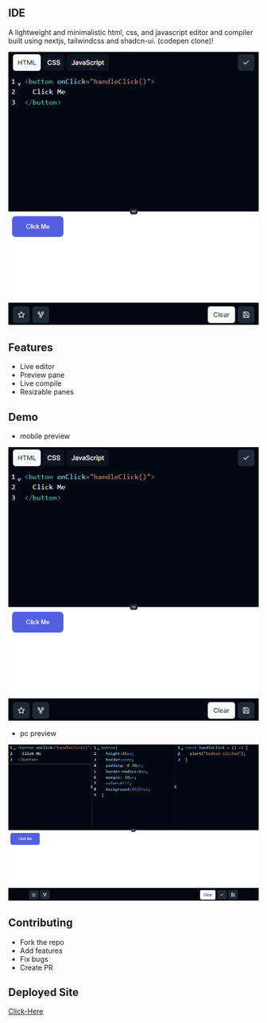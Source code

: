 ## IDE

A lightweight and minimalistic html, css, and javascript editor and compiler built using nextjs, tailwindcss and shadcn-ui. (codepen clone)!

![mobile](/public/preview.png)

## Features

- Live editor
- Preview pane
- Live compile
- Resizable panes

## Demo

- mobile preview

![mobile](/public/preview.png)

- pc preview

![pc](/public/preview-pc.png)

## Contributing

- Fork the repo
- Add features
- Fix bugs
- Create PR

## Deployed Site

[Click-Here](https://i-de.vercel.app/)
